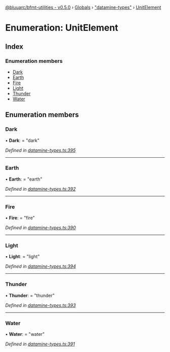 [@bluuarc/bfmt-utilities - v0.5.0](../README.md) › [Globals](../globals.md) › ["datamine-types"](../modules/_datamine_types_.md) › [UnitElement](_datamine_types_.unitelement.md)

# Enumeration: UnitElement

## Index

### Enumeration members

* [Dark](_datamine_types_.unitelement.md#dark)
* [Earth](_datamine_types_.unitelement.md#earth)
* [Fire](_datamine_types_.unitelement.md#fire)
* [Light](_datamine_types_.unitelement.md#light)
* [Thunder](_datamine_types_.unitelement.md#thunder)
* [Water](_datamine_types_.unitelement.md#water)

## Enumeration members

###  Dark

• **Dark**: = "dark"

*Defined in [datamine-types.ts:395](https://github.com/BluuArc/bfmt-utilities/blob/master/src/datamine-types.ts#L395)*

___

###  Earth

• **Earth**: = "earth"

*Defined in [datamine-types.ts:392](https://github.com/BluuArc/bfmt-utilities/blob/master/src/datamine-types.ts#L392)*

___

###  Fire

• **Fire**: = "fire"

*Defined in [datamine-types.ts:390](https://github.com/BluuArc/bfmt-utilities/blob/master/src/datamine-types.ts#L390)*

___

###  Light

• **Light**: = "light"

*Defined in [datamine-types.ts:394](https://github.com/BluuArc/bfmt-utilities/blob/master/src/datamine-types.ts#L394)*

___

###  Thunder

• **Thunder**: = "thunder"

*Defined in [datamine-types.ts:393](https://github.com/BluuArc/bfmt-utilities/blob/master/src/datamine-types.ts#L393)*

___

###  Water

• **Water**: = "water"

*Defined in [datamine-types.ts:391](https://github.com/BluuArc/bfmt-utilities/blob/master/src/datamine-types.ts#L391)*
